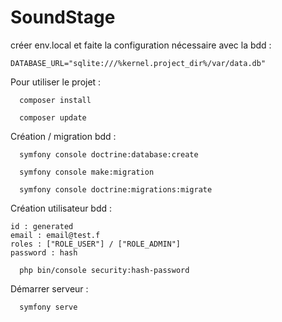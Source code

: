 # SoundStage

créer env.local et faite la configuration nécessaire avec la bdd : 

```
DATABASE_URL="sqlite:///%kernel.project_dir%/var/data.db"
```

Pour utiliser le projet : 

```shell
  composer install
```

```shell
  composer update
```

Création / migration bdd :

```shell
  symfony console doctrine:database:create
```
```shell
  symfony console make:migration
```
```shell
  symfony console doctrine:migrations:migrate
```


Création utilisateur bdd : 

```
id : generated
email : email@test.f
roles : ["ROLE_USER"] / ["ROLE_ADMIN"]
password : hash
```

```shell
  php bin/console security:hash-password
```

Démarrer serveur : 

```shell
  symfony serve
```